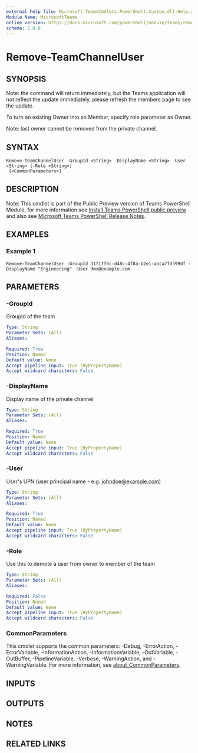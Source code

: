 ```yaml
---
external help file: Microsoft.TeamsCmdlets.PowerShell.Custom.dll-Help.xml
Module Name: MicrosoftTeams
online version: https://docs.microsoft.com/powershell/module/teams/remove-teamchanneluser
schema: 2.0.0
---
```


# Remove-TeamChannelUser

## SYNOPSIS
Note: the command will return immediately, but the Teams application will not reflect the update immediately, please refresh the members page to see the update.

To turn an existing Owner into an Member, specify role parameter as Owner.

Note: last owner cannot be removed from the private channel.

## SYNTAX

```
Remove-TeamChannelUser -GroupId <String> -DisplayName <String> -User <String> [-Role <String>]
 [<CommonParameters>]
```

## DESCRIPTION

Note: This cmdlet is part of the Public Preview version of Teams PowerShell Module, for more information see [Install Teams PowerShell public preview](https://docs.microsoft.com/microsoftteams/teams-powershell-install#install-teams-powershell-public-preview) and also see [Microsoft Teams PowerShell Release Notes](https://docs.microsoft.com/microsoftteams/teams-powershell-release-notes).

## EXAMPLES

### Example 1
```
Remove-TeamChannelUser -GroupId 31f1ff6c-d48c-4f8a-b2e1-abca7fd399df -DisplayName "Engineering" -User dmx@example.com
```

## PARAMETERS

### -GroupId
GroupId of the team

```yaml
Type: String
Parameter Sets: (All)
Aliases:

Required: True
Position: Named
Default value: None
Accept pipeline input: True (ByPropertyName)
Accept wildcard characters: False
```

### -DisplayName
Display name of the private channel

```yaml
Type: String
Parameter Sets: (All)
Aliases:

Required: True
Position: Named
Default value: None
Accept pipeline input: True (ByPropertyName)
Accept wildcard characters: False
```

### -User
User's UPN (user principal name - e.g.
johndoe@example.com)

```yaml
Type: String
Parameter Sets: (All)
Aliases:

Required: True
Position: Named
Default value: None
Accept pipeline input: True (ByPropertyName)
Accept wildcard characters: False
```

### -Role
Use this to demote a user from owner to member of the team

```yaml
Type: String
Parameter Sets: (All)
Aliases:

Required: False
Position: Named
Default value: None
Accept pipeline input: True (ByPropertyName)
Accept wildcard characters: False
```

### CommonParameters
This cmdlet supports the common parameters: -Debug, -ErrorAction, -ErrorVariable, -InformationAction, -InformationVariable, -OutVariable, -OutBuffer, -PipelineVariable, -Verbose, -WarningAction, and -WarningVariable. For more information, see [about_CommonParameters](https://go.microsoft.com/fwlink/?LinkID=113216).

## INPUTS

## OUTPUTS

## NOTES

## RELATED LINKS
